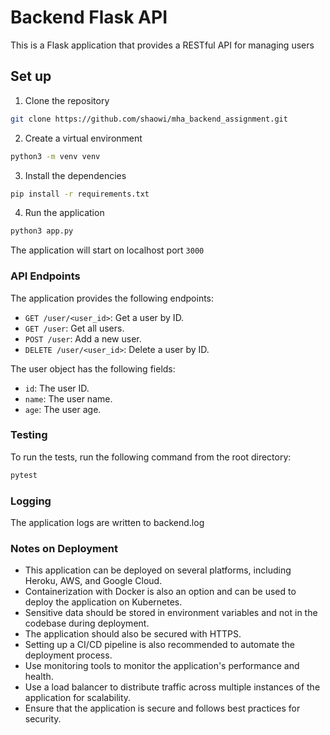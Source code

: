 # Backend Flask API

This is a Flask application that provides a RESTful API for managing users

## Set up

1. Clone the repository

```bash
git clone https://github.com/shaowi/mha_backend_assignment.git
```

2. Create a virtual environment

```bash
python3 -m venv venv
```

3. Install the dependencies

```bash
pip install -r requirements.txt
```

4. Run the application

```bash
python3 app.py
```

The application will start on localhost port `3000`

### API Endpoints

The application provides the following endpoints:

- `GET /user/<user_id>`: Get a user by ID.
- `GET /user`: Get all users.
- `POST /user`: Add a new user.
- `DELETE /user/<user_id>`: Delete a user by ID.

The user object has the following fields:

- `id`: The user ID.
- `name`: The user name.
- `age`: The user age.

### Testing

To run the tests, run the following command from the root directory:

```bash
pytest
```

### Logging

The application logs are written to backend.log

### Notes on Deployment

- This application can be deployed on several platforms, including Heroku, AWS, and Google Cloud.
- Containerization with Docker is also an option and can be used to deploy the application on Kubernetes.
- Sensitive data should be stored in environment variables and not in the codebase during deployment.
- The application should also be secured with HTTPS.
- Setting up a CI/CD pipeline is also recommended to automate the deployment process.
- Use monitoring tools to monitor the application's performance and health.
- Use a load balancer to distribute traffic across multiple instances of the application for scalability.
- Ensure that the application is secure and follows best practices for security.
